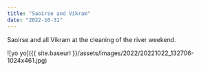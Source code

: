 ```yaml
---
title: "Saoirse and Vikram"
date: "2022-10-31"
---
```


Saoirse and all Vikram at the cleaning of the river weekend.

![yo yo]({{ site.baseurl }}/assets/images/2022/20221022_132706-1024x461.jpg)
